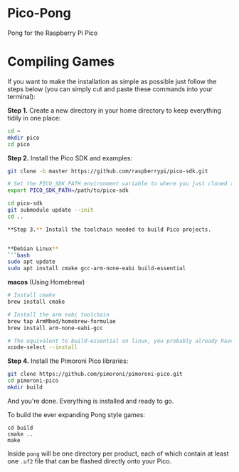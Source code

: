 # Pico-Pong
Pong for the Raspberry Pi Pico 


# Compiling Games

If you want to make the installation as simple as possible just follow the steps below (you can simply cut and paste these commands into your terminal):

**Step 1.** Create a new directory in your home directory to keep everything tidily in one place:

```bash
cd ~
mkdir pico
cd pico
```

**Step 2.** Install the Pico SDK and examples:

```bash
git clone -b master https://github.com/raspberrypi/pico-sdk.git

# Set the PICO_SDK_PATH environment variable to where you just cloned the repo.
export PICO_SDK_PATH=/path/to/pico-sdk

cd pico-sdk
git submodule update --init
cd ..

**Step 3.** Install the toolchain needed to build Pico projects.


**Debian Linux**
```bash
sudo apt update
sudo apt install cmake gcc-arm-none-eabi build-essential
```

**macos** (Using Homebrew)
```bash
# Install cmake
brew install cmake

# Install the arm eabi toolchain
brew tap ArmMbed/homebrew-formulae
brew install arm-none-eabi-gcc

# The equivalent to build-essential on linux, you probably already have this.
xcode-select --install
```

**Step 4.** Install the Pimoroni Pico libraries:

```bash
git clone https://github.com/pimoroni/pimoroni-pico.git
cd pimoroni-pico
mkdir build
```

And you're done. Everything is installed and ready to go.

To build the ever expanding Pong style games:

```
cd build
cmake ..
make
```
Inside `pong` will be one directory per product, each of which contain at least one `.uf2` file that can be flashed directly onto your Pico.
